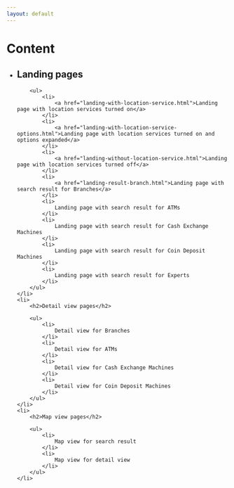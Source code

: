```yaml
---
layout: default
---
```


<h1>Content</h1>

<ul>
	<li>
		<h2>Landing pages</h2>

		<ul>
			<li>
				<a href="landing-with-location-service.html">Landing page with location services turned on</a>
			</li>
			<li>
				<a href="landing-with-location-service-options.html">Landing page with location services turned on and options expanded</a>
			</li>
			<li>
				<a href="landing-without-location-service.html">Landing page with location services turned off</a>
			</li>
			<li>
				<a href="landing-result-branch.html">Landing page with search result for Branches</a>
			</li>
			<li>
				Landing page with search result for ATMs
			</li>
			<li>
				Landing page with search result for Cash Exchange Machines
			</li>
			<li>
				Landing page with search result for Coin Deposit Machines
			</li>
			<li>
				Landing page with search result for Experts
			</li>
		</ul>
	</li>
	<li>
		<h2>Detail view pages</h2>

		<ul>
			<li>
				Detail view for Branches
			</li>
			<li>
				Detail view for ATMs
			</li>
			<li>
				Detail view for Cash Exchange Machines
			</li>
			<li>
				Detail view for Coin Deposit Machines
			</li>
		</ul>
	</li>
	<li>
		<h2>Map view pages</h2>

		<ul>
			<li>
				Map view for search result
			</li>
			<li>
				Map view for detail view
			</li>
		</ul>
	</li>
</ul>